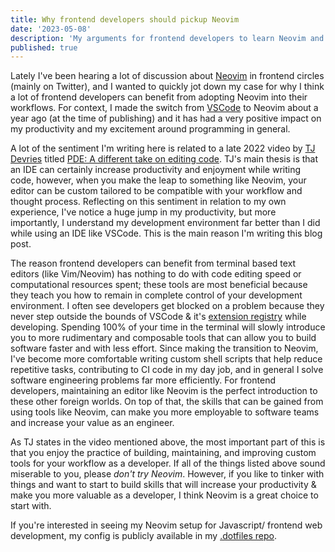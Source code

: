 ```yaml
---
title: Why frontend developers should pickup Neovim
date: '2023-05-08'
description: 'My arguments for frontend developers to learn Neovim and the commandline in general'
published: true
---
```


Lately I've been hearing a lot of discussion about [Neovim](https://neovim.io/) in frontend circles (mainly on Twitter), and I wanted to quickly jot down my case for why I think a lot of frontend developers can benefit from adopting Neovim into their workflows. For context, I made the switch from [VSCode](https://code.visualstudio.com/) to Neovim about a year ago (at the time of publishing) and it has had a very positive impact on my productivity and my excitement around programming in general.

A lot of the sentiment I'm writing here is related to a late 2022 video by [TJ Devries](https://github.com/tjdevries) titled [PDE: A different take on editing code](https://www.youtube.com/watch?v=QMVIJhC9Veg). TJ's main thesis is that an IDE can certainly increase productivity and enjoyment while writing code, however, when you make the leap to something like Neovim, your editor can be custom tailored to be compatible with your workflow and thought process. Reflecting on this sentiment in relation to my own experience, I've notice a huge jump in my productivity, but more importantly, I understand my development environment far better than I did while using an IDE like VSCode. This is the main reason I'm writing this blog post.

The reason frontend developers can benefit from terminal based text editors (like Vim/Neovim) has nothing to do with code editing speed or computational resources spent; these tools are most beneficial because they teach you how to remain in complete control of your development environment. I often see developers get blocked on a problem because they never step outside the bounds of VSCode & it's [extension registry](https://marketplace.visualstudio.com/VSCode) while developing. Spending 100% of your time in the terminal will slowly introduce you to more rudimentary and composable tools that can allow you to build software faster and with less effort. Since making the transition to Neovim, I've become more comfortable writing custom shell scripts that help reduce repetitive tasks, contributing to CI code in my day job, and in general I solve software engineering problems far more efficiently. For frontend developers, maintaining an editor like Neovim is the perfect introduction to these other foreign worlds. On top of that, the skills that can be gained from using tools like Neovim, can make you more employable to software teams and increase your value as an engineer.

As TJ states in the video mentioned above, the most important part of this is that you enjoy the practice of building, maintaining, and improving custom tools for your workflow as a developer. If all of the things listed above sound miserable to you, please _don't try Neovim_. However, if you like to tinker with things and want to start to build skills that will increase your productivity & make you more valuable as a developer, I think Neovim is a great choice to start with.

If you're interested in seeing my Neovim setup for Javascript/ frontend web development, my config is publicly available in my [.dotfiles repo](https://github.com/stordahl/.dotfiles).
